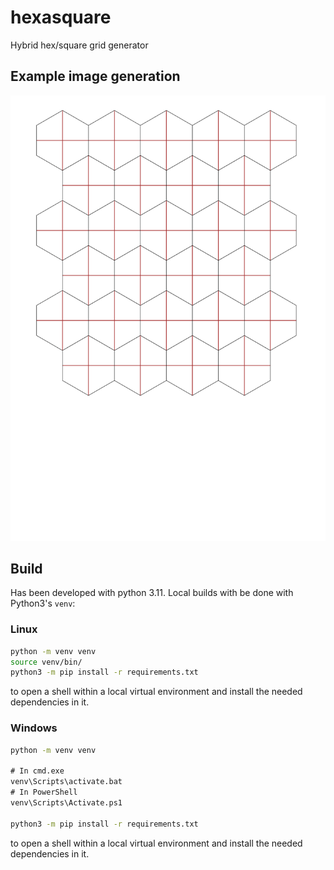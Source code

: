# hexasquare
Hybrid hex/square grid generator

## Example image generation

![alt text](example.png)


## Build
Has been developed with python 3.11. Local builds with be done with Python3's `venv`:

### Linux
```bash
python -m venv venv
source venv/bin/
python3 -m pip install -r requirements.txt
```

to open a shell within a local virtual environment and install the needed dependencies in it.

### Windows
```cmd
python -m venv venv

# In cmd.exe
venv\Scripts\activate.bat
# In PowerShell
venv\Scripts\Activate.ps1

python3 -m pip install -r requirements.txt
```

to open a shell within a local virtual environment and install the needed dependencies in it.
